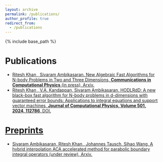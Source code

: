 ```yaml
---
layout: archive
permalink: /publications/
author_profile: true
redirect_from:
  - /publications
---
```


{% include base_path %}

Publications
======
* <u> Ritesh Khan <u>, Sivaram Ambikasaran. New Algebraic Fast Algorithms for N-body Problems in Two and Three Dimensions, **Communications in Computational Physics** (in press), [Arxiv](https://arxiv.org/abs/2309.14085).
* <u> Ritesh Khan <u>, V.A. Kandappan, Sivaram Ambikasaran. HODLRdD: A new black-box fast algorithm for N-body problems in d-dimensions with guaranteed error bounds: Applications to integral equations and support vector machines, **Journal of Computational Physics, Volume 501, 2024, 112786**, [DOI](https://doi.org/10.1016/j.jcp.2024.112786).

  
Preprints
======
* Sivaram Ambikasaran, <u> Ritesh Khan <u>, Johannes Tausch, Sihao Wang. A hybrid interpolation ACA accelerated method for parabolic boundary integral operators (under review), [Arxiv](https://arxiv.org/abs/2408.04080).


